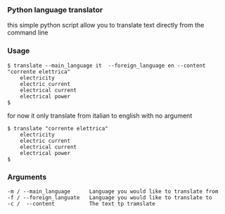 ### Python language translator

this simple python script allow you to translate text directly from the command line

### Usage

    $ translate --main_language it  --foreign_language en --content "corrente elettrica"
        electricity
        electric current
        electrical current
        electrical power
    $

for now it only translate from italian to english with no argument

    $ translate "corrente elettrica"
        electricity
        electric current
        electrical current
        electrical power
    $
    
### Arguments
    -m / --main_language      Language you would like to translate from
    -f / --foreign_languate   Language you would like to translate to
    -c /  --content           The text tp tramslate